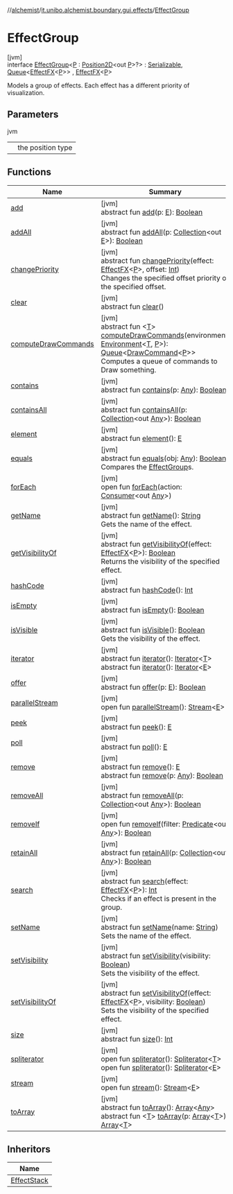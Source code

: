 //[alchemist](../../../index.md)/[it.unibo.alchemist.boundary.gui.effects](../index.md)/[EffectGroup](index.md)

# EffectGroup

[jvm]\
interface [EffectGroup](index.md)<[P](index.md) : [Position2D](../../it.unibo.alchemist.model.interfaces/-position2-d/index.md)<out [P](../../it.unibo.alchemist.boundary.monitor.generic/-numeric-label-monitor/index.md)>?> : [Serializable](https://docs.oracle.com/javase/8/docs/api/java/io/Serializable.html), [Queue](https://docs.oracle.com/javase/8/docs/api/java/util/Queue.html)<[EffectFX](../-effect-f-x/index.md)<[P](../../it.unibo.alchemist.boundary.monitor.generic/-numeric-label-monitor/index.md)>> , [EffectFX](../-effect-f-x/index.md)<[P](../../it.unibo.alchemist.boundary.monitor.generic/-numeric-label-monitor/index.md)> 

Models a group of effects. Each effect has a different priority of visualization.

## Parameters

jvm

| | |
|---|---|
| <P> | the position type |

## Functions

| Name | Summary |
|---|---|
| [add](index.md#-336804990%2FFunctions%2F-267951372) | [jvm]<br>abstract fun [add](index.md#-336804990%2FFunctions%2F-267951372)(p: [E](https://docs.oracle.com/javase/8/docs/api/java/util/Queue.html)): [Boolean](https://kotlinlang.org/api/latest/jvm/stdlib/kotlin/-boolean/index.html) |
| [addAll](index.md#-1037973866%2FFunctions%2F-267951372) | [jvm]<br>abstract fun [addAll](index.md#-1037973866%2FFunctions%2F-267951372)(p: [Collection](https://docs.oracle.com/javase/8/docs/api/java/util/Collection.html)<out [E](https://docs.oracle.com/javase/8/docs/api/java/util/Queue.html)>): [Boolean](https://kotlinlang.org/api/latest/jvm/stdlib/kotlin/-boolean/index.html) |
| [changePriority](change-priority.md) | [jvm]<br>abstract fun [changePriority](change-priority.md)(effect: [EffectFX](../-effect-f-x/index.md)<[P](../../it.unibo.alchemist.boundary.monitor.generic/-numeric-label-monitor/index.md)>, offset: [Int](https://kotlinlang.org/api/latest/jvm/stdlib/kotlin/-int/index.html))<br>Changes the specified offset priority of the specified offset. |
| [clear](index.md#-1962405120%2FFunctions%2F-267951372) | [jvm]<br>abstract fun [clear](index.md#-1962405120%2FFunctions%2F-267951372)() |
| [computeDrawCommands](../-effect-f-x/compute-draw-commands.md) | [jvm]<br>abstract fun <[T](../-effect-f-x/compute-draw-commands.md)> [computeDrawCommands](../-effect-f-x/compute-draw-commands.md)(environment: [Environment](../../it.unibo.alchemist.model.interfaces/-environment/index.md)<[T](../../it.unibo.alchemist.boundary.monitor.generic/-numeric-label-monitor/index.md), [P](../../it.unibo.alchemist.boundary.monitor.generic/-numeric-label-monitor/index.md)>): [Queue](https://docs.oracle.com/javase/8/docs/api/java/util/Queue.html)<[DrawCommand](../../it.unibo.alchemist.boundary.interfaces/-draw-command/index.md)<[P](../../it.unibo.alchemist.boundary.monitor.generic/-numeric-label-monitor/index.md)>><br>Computes a queue of commands to Draw something. |
| [contains](index.md#-1733424485%2FFunctions%2F-267951372) | [jvm]<br>abstract fun [contains](index.md#-1733424485%2FFunctions%2F-267951372)(p: [Any](https://kotlinlang.org/api/latest/jvm/stdlib/kotlin/-any/index.html)): [Boolean](https://kotlinlang.org/api/latest/jvm/stdlib/kotlin/-boolean/index.html) |
| [containsAll](index.md#1886599770%2FFunctions%2F-267951372) | [jvm]<br>abstract fun [containsAll](index.md#1886599770%2FFunctions%2F-267951372)(p: [Collection](https://docs.oracle.com/javase/8/docs/api/java/util/Collection.html)<out [Any](https://kotlinlang.org/api/latest/jvm/stdlib/kotlin/-any/index.html)>): [Boolean](https://kotlinlang.org/api/latest/jvm/stdlib/kotlin/-boolean/index.html) |
| [element](index.md#586144384%2FFunctions%2F-267951372) | [jvm]<br>abstract fun [element](index.md#586144384%2FFunctions%2F-267951372)(): [E](https://docs.oracle.com/javase/8/docs/api/java/util/Queue.html) |
| [equals](equals.md) | [jvm]<br>abstract fun [equals](equals.md)(obj: [Any](https://kotlinlang.org/api/latest/jvm/stdlib/kotlin/-any/index.html)): [Boolean](https://kotlinlang.org/api/latest/jvm/stdlib/kotlin/-boolean/index.html)<br>Compares the [EffectGroup](index.md)s. |
| [forEach](../../it.unibo.alchemist.expressions.implementations/-list-tree-node/index.md#-655675525%2FFunctions%2F-267951372) | [jvm]<br>open fun [forEach](../../it.unibo.alchemist.expressions.implementations/-list-tree-node/index.md#-655675525%2FFunctions%2F-267951372)(action: [Consumer](https://docs.oracle.com/javase/8/docs/api/java/util/function/Consumer.html)<out [Any](https://kotlinlang.org/api/latest/jvm/stdlib/kotlin/-any/index.html)>) |
| [getName](../-effect-f-x/get-name.md) | [jvm]<br>abstract fun [getName](../-effect-f-x/get-name.md)(): [String](https://docs.oracle.com/javase/8/docs/api/java/lang/String.html)<br>Gets the name of the effect. |
| [getVisibilityOf](get-visibility-of.md) | [jvm]<br>abstract fun [getVisibilityOf](get-visibility-of.md)(effect: [EffectFX](../-effect-f-x/index.md)<[P](../../it.unibo.alchemist.boundary.monitor.generic/-numeric-label-monitor/index.md)>): [Boolean](https://kotlinlang.org/api/latest/jvm/stdlib/kotlin/-boolean/index.html)<br>Returns the visibility of the specified effect. |
| [hashCode](hash-code.md) | [jvm]<br>abstract fun [hashCode](hash-code.md)(): [Int](https://kotlinlang.org/api/latest/jvm/stdlib/kotlin/-int/index.html) |
| [isEmpty](index.md#-1792844854%2FFunctions%2F-267951372) | [jvm]<br>abstract fun [isEmpty](index.md#-1792844854%2FFunctions%2F-267951372)(): [Boolean](https://kotlinlang.org/api/latest/jvm/stdlib/kotlin/-boolean/index.html) |
| [isVisible](../-effect-f-x/is-visible.md) | [jvm]<br>abstract fun [isVisible](../-effect-f-x/is-visible.md)(): [Boolean](https://kotlinlang.org/api/latest/jvm/stdlib/kotlin/-boolean/index.html)<br>Gets the visibility of the effect. |
| [iterator](../../it.unibo.alchemist.loader.variables/-arbitrary-variable/index.md#-1606146105%2FFunctions%2F-267951372) | [jvm]<br>abstract fun [iterator](../../it.unibo.alchemist.loader.variables/-arbitrary-variable/index.md#-1606146105%2FFunctions%2F-267951372)(): [Iterator](https://docs.oracle.com/javase/8/docs/api/java/util/Iterator.html)<[T](../../it.unibo.alchemist.boundary.monitor.generic/-numeric-label-monitor/index.md)><br>abstract fun [iterator](index.md#-359036897%2FFunctions%2F-267951372)(): [Iterator](https://docs.oracle.com/javase/8/docs/api/java/util/Iterator.html)<[E](https://docs.oracle.com/javase/8/docs/api/java/util/Queue.html)> |
| [offer](index.md#-1815061187%2FFunctions%2F-267951372) | [jvm]<br>abstract fun [offer](index.md#-1815061187%2FFunctions%2F-267951372)(p: [E](https://docs.oracle.com/javase/8/docs/api/java/util/Queue.html)): [Boolean](https://kotlinlang.org/api/latest/jvm/stdlib/kotlin/-boolean/index.html) |
| [parallelStream](index.md#-708921786%2FFunctions%2F-267951372) | [jvm]<br>open fun [parallelStream](index.md#-708921786%2FFunctions%2F-267951372)(): [Stream](https://docs.oracle.com/javase/8/docs/api/java/util/stream/Stream.html)<[E](https://docs.oracle.com/javase/8/docs/api/java/util/Queue.html)> |
| [peek](index.md#-1430561565%2FFunctions%2F-267951372) | [jvm]<br>abstract fun [peek](index.md#-1430561565%2FFunctions%2F-267951372)(): [E](https://docs.oracle.com/javase/8/docs/api/java/util/Queue.html) |
| [poll](index.md#-1510576385%2FFunctions%2F-267951372) | [jvm]<br>abstract fun [poll](index.md#-1510576385%2FFunctions%2F-267951372)(): [E](https://docs.oracle.com/javase/8/docs/api/java/util/Queue.html) |
| [remove](index.md#1583481242%2FFunctions%2F-267951372) | [jvm]<br>abstract fun [remove](index.md#1583481242%2FFunctions%2F-267951372)(): [E](https://docs.oracle.com/javase/8/docs/api/java/util/Queue.html)<br>abstract fun [remove](index.md#754631126%2FFunctions%2F-267951372)(p: [Any](https://kotlinlang.org/api/latest/jvm/stdlib/kotlin/-any/index.html)): [Boolean](https://kotlinlang.org/api/latest/jvm/stdlib/kotlin/-boolean/index.html) |
| [removeAll](index.md#-499358763%2FFunctions%2F-267951372) | [jvm]<br>abstract fun [removeAll](index.md#-499358763%2FFunctions%2F-267951372)(p: [Collection](https://docs.oracle.com/javase/8/docs/api/java/util/Collection.html)<out [Any](https://kotlinlang.org/api/latest/jvm/stdlib/kotlin/-any/index.html)>): [Boolean](https://kotlinlang.org/api/latest/jvm/stdlib/kotlin/-boolean/index.html) |
| [removeIf](index.md#1420767036%2FFunctions%2F-267951372) | [jvm]<br>open fun [removeIf](index.md#1420767036%2FFunctions%2F-267951372)(filter: [Predicate](https://docs.oracle.com/javase/8/docs/api/java/util/function/Predicate.html)<out [Any](https://kotlinlang.org/api/latest/jvm/stdlib/kotlin/-any/index.html)>): [Boolean](https://kotlinlang.org/api/latest/jvm/stdlib/kotlin/-boolean/index.html) |
| [retainAll](index.md#111949236%2FFunctions%2F-267951372) | [jvm]<br>abstract fun [retainAll](index.md#111949236%2FFunctions%2F-267951372)(p: [Collection](https://docs.oracle.com/javase/8/docs/api/java/util/Collection.html)<out [Any](https://kotlinlang.org/api/latest/jvm/stdlib/kotlin/-any/index.html)>): [Boolean](https://kotlinlang.org/api/latest/jvm/stdlib/kotlin/-boolean/index.html) |
| [search](search.md) | [jvm]<br>abstract fun [search](search.md)(effect: [EffectFX](../-effect-f-x/index.md)<[P](../../it.unibo.alchemist.boundary.monitor.generic/-numeric-label-monitor/index.md)>): [Int](https://kotlinlang.org/api/latest/jvm/stdlib/kotlin/-int/index.html)<br>Checks if an effect is present in the group. |
| [setName](../-effect-f-x/set-name.md) | [jvm]<br>abstract fun [setName](../-effect-f-x/set-name.md)(name: [String](https://docs.oracle.com/javase/8/docs/api/java/lang/String.html))<br>Sets the name of the effect. |
| [setVisibility](../-effect-f-x/set-visibility.md) | [jvm]<br>abstract fun [setVisibility](../-effect-f-x/set-visibility.md)(visibility: [Boolean](https://kotlinlang.org/api/latest/jvm/stdlib/kotlin/-boolean/index.html))<br>Sets the visibility of the effect. |
| [setVisibilityOf](set-visibility-of.md) | [jvm]<br>abstract fun [setVisibilityOf](set-visibility-of.md)(effect: [EffectFX](../-effect-f-x/index.md)<[P](../../it.unibo.alchemist.boundary.monitor.generic/-numeric-label-monitor/index.md)>, visibility: [Boolean](https://kotlinlang.org/api/latest/jvm/stdlib/kotlin/-boolean/index.html))<br>Sets the visibility of the specified effect. |
| [size](index.md#2132759532%2FFunctions%2F-267951372) | [jvm]<br>abstract fun [size](index.md#2132759532%2FFunctions%2F-267951372)(): [Int](https://kotlinlang.org/api/latest/jvm/stdlib/kotlin/-int/index.html) |
| [spliterator](../../it.unibo.alchemist.expressions.implementations/-list-tree-node/index.md#-677603448%2FFunctions%2F-267951372) | [jvm]<br>open fun [spliterator](../../it.unibo.alchemist.expressions.implementations/-list-tree-node/index.md#-677603448%2FFunctions%2F-267951372)(): [Spliterator](https://docs.oracle.com/javase/8/docs/api/java/util/Spliterator.html)<[T](../../it.unibo.alchemist.boundary.monitor.generic/-numeric-label-monitor/index.md)><br>open fun [spliterator](index.md#485701680%2FFunctions%2F-267951372)(): [Spliterator](https://docs.oracle.com/javase/8/docs/api/java/util/Spliterator.html)<[E](https://docs.oracle.com/javase/8/docs/api/java/util/Queue.html)> |
| [stream](index.md#-1977615027%2FFunctions%2F-267951372) | [jvm]<br>open fun [stream](index.md#-1977615027%2FFunctions%2F-267951372)(): [Stream](https://docs.oracle.com/javase/8/docs/api/java/util/stream/Stream.html)<[E](https://docs.oracle.com/javase/8/docs/api/java/util/Queue.html)> |
| [toArray](index.md#-2012376625%2FFunctions%2F-267951372) | [jvm]<br>abstract fun [toArray](index.md#-2012376625%2FFunctions%2F-267951372)(): [Array](https://kotlinlang.org/api/latest/jvm/stdlib/kotlin/-array/index.html)<[Any](https://kotlinlang.org/api/latest/jvm/stdlib/kotlin/-any/index.html)><br>abstract fun <[T](index.md#2015865373%2FFunctions%2F-267951372)> [toArray](index.md#2015865373%2FFunctions%2F-267951372)(p: [Array](https://kotlinlang.org/api/latest/jvm/stdlib/kotlin/-array/index.html)<[T](../../it.unibo.alchemist.boundary.monitor.generic/-numeric-label-monitor/index.md)>): [Array](https://kotlinlang.org/api/latest/jvm/stdlib/kotlin/-array/index.html)<[T](../../it.unibo.alchemist.boundary.monitor.generic/-numeric-label-monitor/index.md)> |

## Inheritors

| Name |
|---|
| [EffectStack](../-effect-stack/index.md) |
